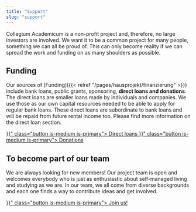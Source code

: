 ```yaml
---
title: "Support"
slug: "support"
---
```


Collegium Academicum is a non-profit project and, therefore, no large investors are involved. We want it to be a common project for many people, something we can all be proud of. This can only become reality if we can spread the work and funding on as many shoulders as possible.

## Funding

Our sources of [Funding]({{< relref "/pages/hausprojekt/finanzierung" >}})  include bank loans, public grants, sponsoring, **direct loans and donations**. The direct loans are smaller loans made by individuals and companies. We use those as our own capital resources needed to be able to apply for regular bank loans. These direct loans are subordinate to bank loans and will be repaid from future rental income too. Please find more information on the direct loan section.

<div class="buttons is-centered">
    <a href="{{< relref "/pages/unterstuetzen/direktkredite" >}}" class="button is-medium is-primary">
        <span class="icon">
            <i class="icon-heart"></i>
        </span>
        <span>Direct loans</span>
    </a>
    <a href="{{< relref "/pages/unterstuetzen/spenden" >}}" class="button is-medium is-primary">
        <span class="icon">
            <i class="icon-heart"></i>
        </span>
        <span>Donations</span>
    </a>
</div>

## To become part of our team

We are always looking for new members! Our project team is open and welcomes everybody who is just as enthusiastic about self-managed living and studying as we are. In our team, we all come from diverse backgrounds and each one finds a way to contribute ideas and get involved.

<div class="buttons is-centered">
    <a href="{{< relref "/pages/unterstuetzen/mach-mit" >}}" class="button is-medium is-primary">
        <span class="icon">
            <i class="icon-wrench"></i>
        </span>
        <span>Join us!</span>
    </a>
</div>
